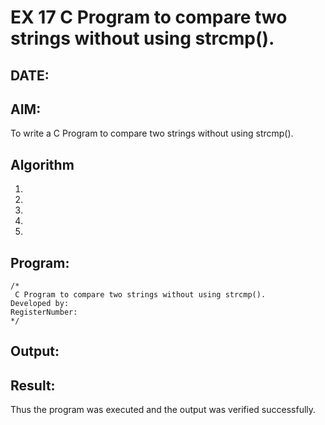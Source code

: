 # EX 17 C Program to compare two strings without using strcmp().
## DATE:
## AIM:
To write a C Program to compare two strings without using strcmp().

## Algorithm
1. 
2. 
3. 
4.  
5.   

## Program:
```
/*
 C Program to compare two strings without using strcmp().
Developed by: 
RegisterNumber:  
*/
```

## Output:



## Result:
Thus the program was executed and the output was verified successfully.
